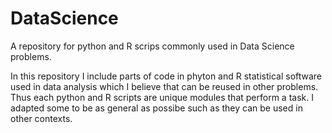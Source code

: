 # DataScience
A repository for python and R scrips commonly used in Data Science problems. 

In this repository I include parts of code in phyton and R statistical software used in data analysis which I believe that can be reused in other problems. 
Thus each python and R scripts are unique modules that perform a task. I adapted some to be as general as possibe such as they can be used in other contexts. 
